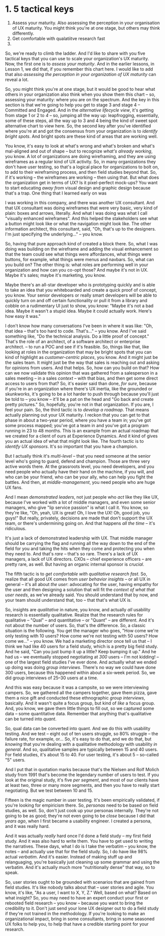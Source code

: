 # 1. 5 tactical keys
 
 1. Assess your maturity. Also assessing the perception in your organisation of UX maturity. You might think you're at one stage, but others may think differently.
 2. Get comfortable with qualatiitve research fast
 3. 




So, we're ready to climb the ladder. And I'd like to share with you five tactical keys that you can use to scale your organization's UX maturity. Now, the first one is to *assess your maturity*. And in the earlier lessons, in Lesson 1, we did that, if you remember this chart here. I would like to add that also *assessing the perception in your organization of UX maturity* can reveal a lot.

So, you might think you're at one stage, but it would be good to hear what others in your organization also think when you show them this chart – so, assessing your maturity: where you are on the spectrum. And the key in this section is that we're going to help you get to stage 3 and stage 4 – Committed and Engaged. And in the *alternative lifecycle view*, it's getting from stage 1 or 2 to *4* – so, jumping all the way up: leapfrogging, essentially, some of these steps, all the way up to 3 and 4 being the kind of sweet spot alternative chart to view here. So, the second key after you've identified where you're at and got the consensus from your organization is to *identify bright spots*. And bright spots are these kind of areas that are working well.

You know, it's easy to look at what's wrong and what's broken and what's mal-aligned and out of shape – but to recognize *what's already working*, you know. A lot of organizations are doing wireframing, and they are using wireframes as a regular kind of UX activity. So, in many organizations they don't have user testing, so that's a logical place for organizations to bolt on, to add to their wireframing process, and then field studies beyond that. So, if it's working – the wireframes are working – then using that. But what does the organization get in terms of UX? Is it pixel-perfect mock-ups? You want to start educating *away from* visual design and graphic design because that's a trap. One thing that I learned early on was

I was working in this company, and there was another UX consultant. And that UX consultant was doing wireframes that were very basic, very kind of plain: boxes and arrows, literally. And what I was doing was what I call "visually enhanced wireframes". And this helped the stakeholders see what a button might look like or what the navigation might look like. The other information architect, this consultant, said, "Oh, that's up to the designers. I'm just specifying the underlying..." – you know.

So, having that pure approach kind of created a block there. So, what I was doing was building on the wireframe and adding the visual enhancement so that the team could see what things were affordances, what things were buttons, for example, what things were menus and navbars. So, what can you build on? The other thing is: what roles are performing well in your organization and how can you co-opt those? And maybe it's not in UX. Maybe it's sales; maybe it's marketing, you know.

Maybe there's an all-star developer who is prototyping quickly and is able to take an idea that you whiteboarded and create a quick proof of concept, you know. Your senior developers or really smart developers will be able to quickly turn on and off certain functionality or pull it from a library and cobble on a rudimentary UI just to show, you know: "Maybe it's not a bad idea. Maybe it wasn't a stupid idea. Maybe it could actually work. Here's how easy it was."

I don't know how many conversations I've been in where it was like: "Oh, that idea – that's too hard to code. That's..." – you know. And I've said something like, "Do the technical analysis. Do a little proof of concept." That's the role of an architect, of a software architect or enterprise architect. – to run a POC and see if it's feasible. So, things like that, like looking at roles in the organization that may be bright spots that you can kind of highlight as *customer-centric places*, you know. And it might just be the sales team. It might just be the way that sales is reaching out and asking for opinions from users. And that helps. So, how can you build on that? How can we now validate this opinion that was gathered from a salesperson in a sales meeting – in a sales *context* – with that bias, and then get some direct access to users from that? So, it's easier said than done, *for sure*, because if you're in an organization where there's UX inertia, like the grounded or skunkworks, it's going to be a lot harder to push through because you'll just be told to – you know – it'll be a pat on the head and "Go back and create pretty pictures." So, hopefully, you're not in that organization. If you are, I feel your pain. So, the third tactic is to *develop a roadmap*. That means actually planning out your UX maturity. I reckon that you can get to that phase in about a two-year period, where you have a team in; you've got some process mapped; you've got a team in and you've got a program running in 23 to 48 months. This is an example from an actual roadmap that we created for a client of ours at Experience Dynamics. And it kind of gives you an actual idea of what that might look like. The fourth tactic is to *identify UX sponsors*. It's so important that you have a champion.

But I actually think it's *multi-level* – that you need someone at the senior level who's going to guard, defend and champion. Those are three very active words there. At the grassroots level, you need developers, and you need people who actually have their hand on the machine, if you will, and who can be your friend, who can be your ally, who can help you fight the battles. And then, at *middle-management*, you need people who are huge UX fans.

And I mean *demonstrated leaders*, not just people who *act* like they like UX, because I've worked with a lot of middle managers, and even some senior managers, who give "lip service passion" is what I call it. You know, so they're like, "Oh, yeah, UX is great! Oh, I love the UX! Oh, good job, you guys!" But really, privately, decisions are made that don't support the UX team, or there's undermining going on. And that happens *all the time* – it's ridiculous.

It's just a lack of demonstrated leadership with UX. That middle manager should be carrying the flag and running all the way down to the end of the field for you and taking the hits when they come and protecting you when they need to. And that's *rare* – that's so rare. There's a lack of UX managers, a lack of UX directors. CXOs – chief experience officers – are pretty rare, as well. But having an organic internal sponsor is *crucial*.

The fifth tactic is to *get comfortable with qualitative research fast*. So, realize that all good UX comes from *user behavior insights* – or all UX in general – it's all about *the user*: advocating for the user, having empathy for the user and then designing a solution that will fit the *context of what that user needs*, as we've already said. You should understand that by now, and your team should understand that, too – that that's what UX is.

So, insights are *qualitative* in nature, you know, and actually *all* usability research is essentially qualitative. Realize that the research rules for qualitative – "Qual" – and quantitative – or "Quant" – are different. And it's not about the number of users. So, that's the difference. So, a classic situation is the following. You get the manager who goes, "How come we're only testing with 10 users? How come we're not testing with 50 users? How come we..." – you know. We had a marketing director once tell us that – I think we had like 40 users for a field study, which is a pretty big field study. And he said, "Can you just bump it up a little? Keep bumping it up." And he had us – we eventually stopped negotiating at *300* users – I'm not kidding! – one of the largest field studies I've ever done. And actually what we ended up doing was doing *group interviews*. There's no way we could have done 300 users, because this happened within about a six-week period. So, we did group interviews of 25–30 users at a time.

And this was easy because it was a campsite, so we were interviewing campers. So, we gathered all the campers together, gave them pizza, gave them a nice gift and conducted these ethnographic *group interviews*, basically. And it wasn't quite a focus group, but kind of *like* a focus group. And, you know, we gave them little things to fill out, so we captured some data – some quantitative data. Remember that anything that's qualitative can be turned into *quant*.

So, qual data can be converted into quant. And we do this with usability testing. And we test – eight out of ten users struggle, so 80% struggle – the failure rate, for example, or... So, it's easy to do that, and we do that, but *knowing* that you're dealing with a qualitative methodology with usability *in general*. And so, qualitative samples are typically between 15 and 40 users. For field studies, it's about 15 to 40. For user testing, it's about 5 – so-called "5" users.

And I put that in quotation marks because that's the Nielsen and Rolf Molich study from 1991 that's become the legendary number of users to test. If you look at the original study, it's five *per segment*, and most of our clients have at least two, three or many more segments, and then you have to really start negotiating. But we test between 10 and 15.

Fifteen is the magic number in user testing. It's been empirically validated, if you're looking for empiricism there. So, *personas* need to be based on field studies, as well. So, don't just cook up your personas internally. They're not going to be as good; they're not even going to be *close* because I did that *years ago*, when I first became a usability engineer. I created a persona, and it was really hard.

And it was actually *really* hard once I'd done a field study – my first field study. And it was also hard to write them. You have to get used to writing the narratives. These days, what I do is I take the verbatim – you know, the notes – and actually use that for the field study. So, I do have like 98% actual *verbatim*. And it's easier. Instead of making stuff up and relanguaging, you're basically just cleaning up some grammar and using the verbatim. And it's actually much more "nutritionally dense" that way, so to speak.

So, user stories ought to be grounded with scenarios that are gained from field studies. It's like nobody talks about that – user stories and agile. You know, it's like, "As a user, I want to X, Y, Z." Well, based on what? Based on what insight? So, you may need to have an expert conduct your first or rebooted field research – you know – because you want to bring the credibility to it. Don't just send your lone UX designer out to do a field study if they're not trained in the methodology. If you're looking to make an organizational impact, bring in some consultants, bring in some seasoned UX folks to help you, to help that have a credible starting point for your research.

